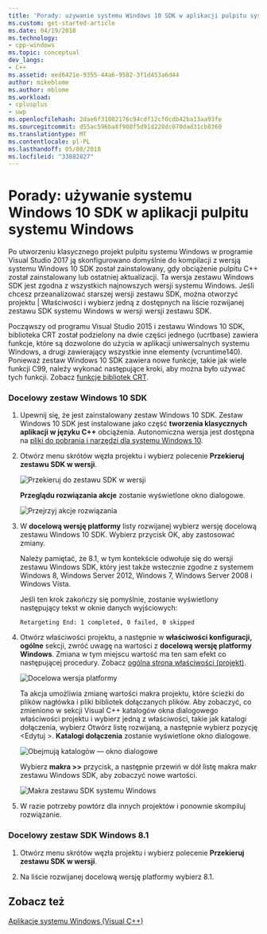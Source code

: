 ```yaml
---
title: 'Porady: używanie systemu Windows 10 SDK w aplikacji pulpitu systemu Windows | Dokumentacja firmy Microsoft'
ms.custom: get-started-article
ms.date: 04/19/2018
ms.technology:
- cpp-windows
ms.topic: conceptual
dev_langs:
- C++
ms.assetid: eed6421e-9355-44a6-9582-3f1d453a6d44
author: mikeblome
ms.author: mblome
ms.workload:
- cplusplus
- uwp
ms.openlocfilehash: 2dae6f31082176c94cdf12cf0cdb42ba13aa93fe
ms.sourcegitcommit: d55ac596ba8f908f5d91d228dc070dad31cb8360
ms.translationtype: MT
ms.contentlocale: pl-PL
ms.lasthandoff: 05/08/2018
ms.locfileid: "33882827"
---
```

# <a name="how-to-use-the-windows-10-sdk-in-a-windows-desktop-application"></a>Porady: używanie systemu Windows 10 SDK w aplikacji pulpitu systemu Windows
Po utworzeniu klasycznego projekt pulpitu systemu Windows w programie Visual Studio 2017 ją skonfigurowano domyślnie do kompilacji z wersją systemu Windows 10 SDK został zainstalowany, gdy obciążenie pulpitu C++ został zainstalowany lub ostatniej aktualizacji. Ta wersja zestawu Windows SDK jest zgodna z wszystkich najnowszych wersji systemu Windows. Jeśli chcesz przeanalizować starszej wersji zestawu SDK, można otworzyć projektu | Właściwości i wybierz jedną z dostępnych na liście rozwijanej zestawu SDK systemu Windows w wersji wersji zestawu SDK.  
  
 Począwszy od programu Visual Studio 2015 i zestawu Windows 10 SDK, biblioteka CRT został podzielony na dwie części jednego (ucrtbase) zawiera funkcje, które są dozwolone do użycia w aplikacji uniwersalnych systemu Windows, a drugi zawierający wszystkie inne elementy (vcruntime140). Ponieważ zestaw Windows 10 SDK zawiera nowe funkcje, takie jak wiele funkcji C99, należy wykonać następujące kroki, aby można było używać tych funkcji. Zobacz [funkcje bibliotek CRT](../c-runtime-library/crt-library-features.md).  
  
### <a name="to-target-the-windows-10-sdk"></a>Docelowy zestaw Windows 10 SDK  
  
1.  Upewnij się, że jest zainstalowany zestaw Windows 10 SDK. Zestaw Windows 10 SDK jest instalowane jako część **tworzenia klasycznych aplikacji w języku C++** obciążenia. Autonomiczna wersja jest dostępna na [pliki do pobrania i narzędzi dla systemu Windows 10](https://developer.microsoft.com/windows/downloads).

  
2.  Otwórz menu skrótów węzła projektu i wybierz polecenie **Przekieruj zestawu SDK w wersji**.  
  
     ![Przekieruj do zestawu SDK w wersji](../windows/media/retargetingwindowssdk1.PNG "RetargetingWindowsSDK1")  
  
     **Przeglądu rozwiązania akcje** zostanie wyświetlone okno dialogowe.  
  
     ![Przejrzyj akcje rozwiązania](../windows/media/retargetingwindowssdk2.PNG "RetargetingWindowsSDK2")  
  
3.  W **docelową wersję platformy** listy rozwijanej wybierz wersję docelową zestawu Windows 10 SDK. Wybierz przycisk OK, aby zastosować zmiany.  
  
     Należy pamiętać, że 8.1, w tym kontekście odwołuje się do wersji zestawu Windows SDK, który jest także wstecznie zgodne z systemem Windows 8, Windows Server 2012, Windows 7, Windows Server 2008 i Windows Vista.  
  
     Jeśli ten krok zakończy się pomyślnie, zostanie wyświetlony następujący tekst w oknie danych wyjściowych:  
  
     `Retargeting End: 1 completed, 0 failed, 0 skipped`  
  
4.  Otwórz właściwości projektu, a następnie w **właściwości konfiguracji, ogólne** sekcji, zwróć uwagę na wartości z **docelową wersję platformy Windows**. Zmiana w tym miejscu wartość ma ten sam efekt co następującej procedury. Zobacz [ogólna strona właściwości (projekt)](../ide/general-property-page-project.md).  
  
     ![Docelowa wersja platformy](../windows/media/retargetingwindowssdk3.PNG "RetargetingWindowsSDK3")  
  
     Ta akcja umożliwia zmianę wartości makra projektu, które ścieżki do plików nagłówka i pliki bibliotek dołączanych plików. Aby zobaczyć, co zmieniono w sekcji Visual C++ katalogów okna dialogowego właściwości projektu i wybierz jedną z właściwości, takie jak katalogi dołączenia, wybierz Otwórz listę rozwijaną, a następnie wybierz pozycję \<Edytuj >. **Katalogi dołączenia** zostanie wyświetlone okno dialogowe.  
  
     ![Obejmują katalogów — okno dialogowe](../windows/media/retargetingwindowssdk4.PNG "RetargetingWindowsSDK4")  
  
     Wybierz **makra >>** przycisk, a następnie przewiń w dół listę makra makr zestawu Windows SDK, aby zobaczyć nowe wartości.  
  
     ![Makra zestawu SDK systemu Windows](../windows/media/retargetingwindowssdk5.PNG "RetargetingWindowsSDK5")  
  
5.  W razie potrzeby powtórz dla innych projektów i ponownie skompiluj rozwiązanie.  
  
### <a name="to-target-the-windows-81-sdk"></a>Docelowy zestaw SDK Windows 8.1  
  
1.  Otwórz menu skrótów węzła projektu i wybierz polecenie **Przekieruj zestawu SDK w wersji**.  
  
2.  Na liście rozwijanej docelową wersję platformy wybierz 8.1.  
  
## <a name="see-also"></a>Zobacz też  
 [Aplikacje systemu Windows (Visual C++)](../windows/how-to-use-the-windows-10-sdk-in-a-windows-desktop-application.md)
